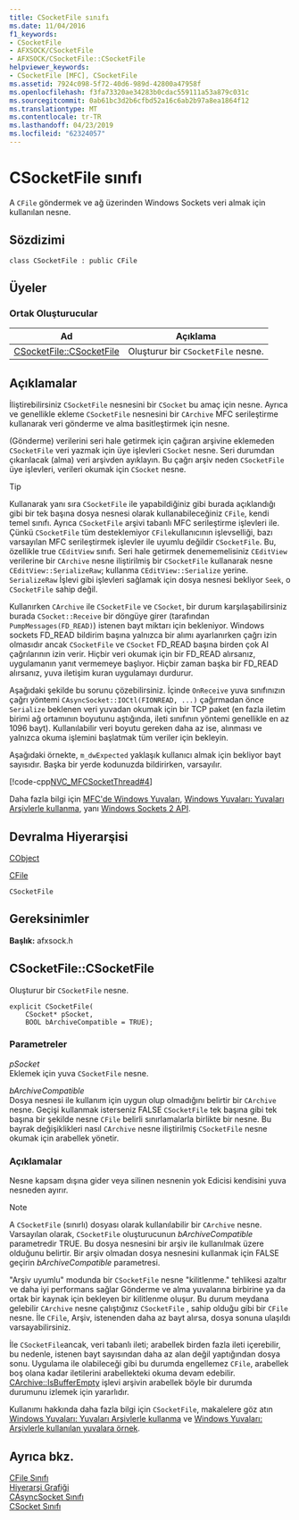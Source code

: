 ```yaml
---
title: CSocketFile sınıfı
ms.date: 11/04/2016
f1_keywords:
- CSocketFile
- AFXSOCK/CSocketFile
- AFXSOCK/CSocketFile::CSocketFile
helpviewer_keywords:
- CSocketFile [MFC], CSocketFile
ms.assetid: 7924c098-5f72-40d6-989d-42800a47958f
ms.openlocfilehash: f3fa73320ae34283b0cdac559111a53a879c031c
ms.sourcegitcommit: 0ab61bc3d2b6cfbd52a16c6ab2b97a8ea1864f12
ms.translationtype: MT
ms.contentlocale: tr-TR
ms.lasthandoff: 04/23/2019
ms.locfileid: "62324057"
---
```

# <a name="csocketfile-class"></a>CSocketFile sınıfı

A `CFile` göndermek ve ağ üzerinden Windows Sockets veri almak için kullanılan nesne.

## <a name="syntax"></a>Sözdizimi

```
class CSocketFile : public CFile
```

## <a name="members"></a>Üyeler

### <a name="public-constructors"></a>Ortak Oluşturucular

|Ad|Açıklama|
|----------|-----------------|
|[CSocketFile::CSocketFile](#csocketfile)|Oluşturur bir `CSocketFile` nesne.|

## <a name="remarks"></a>Açıklamalar

İliştirebilirsiniz `CSocketFile` nesnesini bir `CSocket` bu amaç için nesne. Ayrıca ve genellikle ekleme `CSocketFile` nesnesini bir `CArchive` MFC serileştirme kullanarak veri gönderme ve alma basitleştirmek için nesne.

(Gönderme) verilerini seri hale getirmek için çağıran arşivine eklemeden `CSocketFile` veri yazmak için üye işlevleri `CSocket` nesne. Seri durumdan çıkarılacak (alma) veri arşivden ayıklayın. Bu çağrı arşiv neden `CSocketFile` üye işlevleri, verileri okumak için `CSocket` nesne.

> [!TIP]
>  Kullanarak yanı sıra `CSocketFile` ile yapabildiğiniz gibi burada açıklandığı gibi bir tek başına dosya nesnesi olarak kullanabileceğiniz `CFile`, kendi temel sınıfı. Ayrıca `CSocketFile` arşivi tabanlı MFC serileştirme işlevleri ile. Çünkü `CSocketFile` tüm desteklemiyor `CFile`kullanıcının işlevselliği, bazı varsayılan MFC serileştirmek işlevler ile uyumlu değildir `CSocketFile`. Bu, özellikle true `CEditView` sınıfı. Seri hale getirmek denememelisiniz `CEditView` verilerine bir `CArchive` nesne iliştirilmiş bir `CSocketFile` kullanarak nesne `CEditView::SerializeRaw`; kullanma `CEditView::Serialize` yerine. `SerializeRaw` İşlevi gibi işlevleri sağlamak için dosya nesnesi bekliyor `Seek`, o `CSocketFile` sahip değil.

Kullanırken `CArchive` ile `CSocketFile` ve `CSocket`, bir durum karşılaşabilirsiniz burada `CSocket::Receive` bir döngüye girer (tarafından `PumpMessages(FD_READ)`) istenen bayt miktarı için bekleniyor. Windows sockets FD_READ bildirim başına yalnızca bir alımı ayarlanırken çağrı izin olmasıdır ancak `CSocketFile` ve `CSocket` FD_READ başına birden çok Al çağrılarının izin verir. Hiçbir veri okumak için bir FD_READ alırsanız, uygulamanın yanıt vermemeye başlıyor. Hiçbir zaman başka bir FD_READ alırsanız, yuva iletişim kuran uygulamayı durdurur.

Aşağıdaki şekilde bu sorunu çözebilirsiniz. İçinde `OnReceive` yuva sınıfınızın çağrı yöntemi `CAsyncSocket::IOCtl(FIONREAD, ...)` çağırmadan önce `Serialize` beklenen veri yuvadan okumak için bir TCP paket (en fazla iletim birimi ağ ortamının boyutunu aştığında, ileti sınıfının yöntemi genellikle en az 1096 bayt). Kullanılabilir veri boyutu gereken daha az ise, alınması ve yalnızca okuma işlemini başlatmak tüm veriler için bekleyin.

Aşağıdaki örnekte, `m_dwExpected` yaklaşık kullanıcı almak için bekliyor bayt sayısıdır. Başka bir yerde kodunuzda bildirirken, varsayılır.

[!code-cpp[NVC_MFCSocketThread#4](../../mfc/reference/codesnippet/cpp/csocketfile-class_1.cpp)]

Daha fazla bilgi için [MFC'de Windows Yuvaları](../../mfc/windows-sockets-in-mfc.md), [Windows Yuvaları: Yuvaları Arşivlerle kullanma](../../mfc/windows-sockets-using-sockets-with-archives.md), yanı [Windows Sockets 2 API](/windows/desktop/WinSock/windows-sockets-start-page-2).

## <a name="inheritance-hierarchy"></a>Devralma Hiyerarşisi

[CObject](../../mfc/reference/cobject-class.md)

[CFile](../../mfc/reference/cfile-class.md)

`CSocketFile`

## <a name="requirements"></a>Gereksinimler

**Başlık:** afxsock.h

##  <a name="csocketfile"></a>  CSocketFile::CSocketFile

Oluşturur bir `CSocketFile` nesne.

```
explicit CSocketFile(
    CSocket* pSocket,
    BOOL bArchiveCompatible = TRUE);
```

### <a name="parameters"></a>Parametreler

*pSocket*<br/>
Eklemek için yuva `CSocketFile` nesne.

*bArchiveCompatible*<br/>
Dosya nesnesi ile kullanım için uygun olup olmadığını belirtir bir `CArchive` nesne. Geçişi kullanmak isterseniz FALSE `CSocketFile` tek başına gibi tek başına bir şekilde nesne `CFile` belirli sınırlamalarla birlikte bir nesne. Bu bayrak değişiklikleri nasıl `CArchive` nesne iliştirilmiş `CSocketFile` nesne okumak için arabellek yönetir.

### <a name="remarks"></a>Açıklamalar

Nesne kapsam dışına gider veya silinen nesnenin yok Edicisi kendisini yuva nesneden ayırır.

> [!NOTE]
>  A `CSocketFile` (sınırlı) dosyası olarak kullanılabilir bir `CArchive` nesne. Varsayılan olarak, `CSocketFile` oluşturucunun *bArchiveCompatible* parametredir TRUE. Bu dosya nesnesini bir arşiv ile kullanılmak üzere olduğunu belirtir. Bir arşiv olmadan dosya nesnesini kullanmak için FALSE geçirin *bArchiveCompatible* parametresi.

"Arşiv uyumlu" modunda bir `CSocketFile` nesne "kilitlenme." tehlikesi azaltır ve daha iyi performans sağlar Gönderme ve alma yuvalarına birbirine ya da ortak bir kaynak için bekleyen bir kilitlenme oluşur. Bu durum meydana gelebilir `CArchive` nesne çalıştığınız `CSocketFile` , sahip olduğu gibi bir `CFile` nesne. İle `CFile`, Arşiv, istenenden daha az bayt alırsa, dosya sonuna ulaşıldı varsayabilirsiniz.

İle `CSocketFile`ancak, veri tabanlı ileti; arabellek birden fazla ileti içerebilir, bu nedenle, istenen bayt sayısından daha az alan değil yaptığından dosya sonu. Uygulama ile olabileceği gibi bu durumda engellemez `CFile`, arabellek boş olana kadar iletilerini arabellekteki okuma devam edebilir. [CArchive::IsBufferEmpty](../../mfc/reference/carchive-class.md#isbufferempty) işlevi arşivin arabellek böyle bir durumda durumunu izlemek için yararlıdır.

Kullanımı hakkında daha fazla bilgi için `CSocketFile`, makalelere göz atın [Windows Yuvaları: Yuvaları Arşivlerle kullanma](../../mfc/windows-sockets-using-sockets-with-archives.md) ve [Windows Yuvaları: Arşivlerle kullanılan yuvalara örnek](../../mfc/windows-sockets-example-of-sockets-using-archives.md).

## <a name="see-also"></a>Ayrıca bkz.

[CFile Sınıfı](../../mfc/reference/cfile-class.md)<br/>
[Hiyerarşi Grafiği](../../mfc/hierarchy-chart.md)<br/>
[CAsyncSocket Sınıfı](../../mfc/reference/casyncsocket-class.md)<br/>
[CSocket Sınıfı](../../mfc/reference/csocket-class.md)
